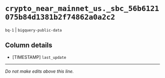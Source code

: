 # `crypto_near_mainnet_us._sbc_56b6121075b84d1381b2f74862a0a2c2`
`bq-1` | `bigquery-public-data`

## Column details
* [TIMESTAMP] `last_update`

-------------------------------------------------------------------------------
*Do not make edits above this line.*
